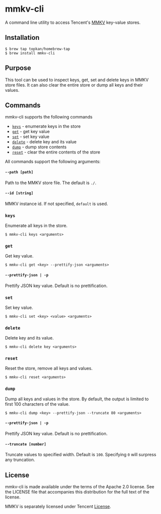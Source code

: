 # mmkv-cli

A command line utility to access Tencent's [MMKV](https://github.com/Tencent/MMKV) key-value stores.

## Installation

```
$ brew tap topkan/homebrew-tap
$ brew install mmkv-cli
```

## Purpose

This tool can be used to inspect keys, get, set and delete keys in MMKV store files. It can also clear the entire store or dump all keys and their values.

## Commands

mmkv-cli supports the following commands

- [`keys`](#keys) - enumerate keys in the store
- [`get`](#get) - get key value
- [`set`](#set) - set key value
- [`delete`](#delete) - delete key and its value
- [`dump`](#dump) - dump store contents
- [`reset`](#reset) - clear the entire contents of the store

All commands support the following arguments:

#### `--path [path]`

Path to the MMKV store file. The default is `./`.

#### `--id [string]`

MMKV instance id. If not specified, `default` is used.

### `keys`

Enumerate all keys in the store.

```
$ mmkv-cli keys <arguments>
```

### `get`

Get key value.

```
$ mmkv-cli get <key> --prettify-json <arguments>
```

#### `--prettify-json | -p`

Prettify JSON key value. Default is no prettification.

### `set`

Set key value.

```
$ mmkv-cli set <key> <value> <arguments>
```

### `delete`

Delete key and its value.

```
$ mmkv-cli delete key <arguments>
```

### `reset`

Reset the store, remove all keys and values.

```
$ mmkv-cli reset <arguments>
```

### `dump`

Dump all keys and values in the store. By default, the output is limited to first 100 characters of the value.

```
$ mmkv-cli dump <key> --prettify-json --truncate 80 <arguments>
```

#### `--prettify-json | -p`

Prettify JSON key value. Default is no prettification.

#### `--truncate [number]`

Truncate values to specified width. Default is `100`. Specifying `0` will surpress any truncation.

## License

mmkv-cli is made available under the terms of the Apache 2.0 license.  See the
LICENSE file that accompanies this distribution for the full text of the
license.

MMKV is separately licensed under Tencent [License](https://github.com/Tencent/MMKV/blob/master/LICENSE.TXT).
